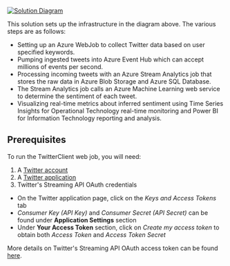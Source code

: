 [![Solution Diagram]({PatternAssetBaseUrl}/twittertimeseriesinsights.jpg)]({PatternAssetBaseUrl}/twittertimeseriesinsights.jpg)

This solution sets up the infrastructure in the diagram above. The various steps are as follows:

* Setting up an Azure WebJob to collect Twitter data based on user specified keywords.
* Pumping ingested tweets into Azure Event Hub which can accept millions of events per second.
* Processing incoming tweets with an Azure Stream Analytics job that stores the raw data in Azure Blob Storage and Azure SQL Database.
* The Stream Analytics job calls an Azure Machine Learning web service to determine the sentiment of each tweet. 
* Visualizing real-time metrics about inferred sentiment using Time Series Insights for Operational Technology real-time monitoring and Power BI for Information Technology reporting and analysis.

## Prerequisites

To run the TwitterClient web job, you will need:

1. A [Twitter account](https://twitter.com/login)
2. A [Twitter application](https://apps.twitter.com)
3. Twitter's Streaming API OAuth credentials
  - On the Twitter application page, click on the *Keys and Access Tokens* tab
  - *Consumer Key (API Key)* and *Consumer Secret (API Secret)* can be found under **Application Settings** section
  - Under **Your Access Token** section, click on *Create my access token* to obtain both *Access Token* and *Access Token Secret*

More details on Twitter's Streaming API OAuth access token can be found [here](https://dev.twitter.com/oauth/overview/application-owner-access-tokens).